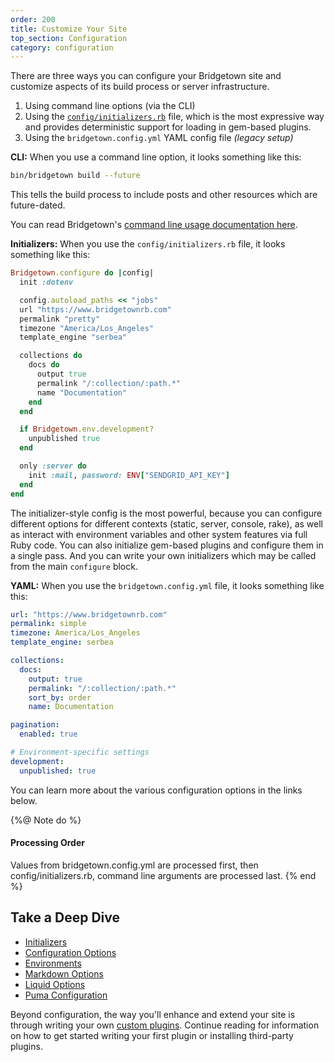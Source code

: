 ```yaml
---
order: 200
title: Customize Your Site
top_section: Configuration
category: configuration
---
```


There are three ways you can configure your Bridgetown site and customize aspects of its build process or server infrastructure.

1. Using command line options (via the CLI)
2. Using the [`config/initializers.rb`](/docs/configuration/initializers) file, which is the most expressive way and provides deterministic support for loading in gem-based plugins.
3. Using the `bridgetown.config.yml` YAML config file _(legacy setup)_

**CLI:** When you use a command line option, it looks something like this:

```sh
bin/bridgetown build --future
```

This tells the build process to include posts and other resources which are future-dated.

You can read Bridgetown's [command line usage documentation here](/docs/command-line-usage).

**Initializers:** When you use the `config/initializers.rb` file, it looks something like this:

```ruby
Bridgetown.configure do |config|
  init :dotenv

  config.autoload_paths << "jobs"
  url "https://www.bridgetownrb.com"
  permalink "pretty"
  timezone "America/Los_Angeles"
  template_engine "serbea"

  collections do
    docs do
      output true
      permalink "/:collection/:path.*"
      name "Documentation"
    end
  end

  if Bridgetown.env.development?
    unpublished true
  end

  only :server do
    init :mail, password: ENV["SENDGRID_API_KEY"]
  end
end
```

The initializer-style config is the most powerful, because you can configure different options for different contexts (static, server, console, rake), as well as interact with environment variables and other system features via full Ruby code. You can also initialize gem-based plugins and configure them in a single pass. And you can write your own initializers which may be called from the main `configure` block.

**YAML:** When you use the `bridgetown.config.yml` file, it looks something like this:

```yaml
url: "https://www.bridgetownrb.com"
permalink: simple
timezone: America/Los_Angeles
template_engine: serbea

collections:
  docs:
    output: true
    permalink: "/:collection/:path.*"
    sort_by: order
    name: Documentation

pagination:
  enabled: true

# Environment-specific settings
development:
  unpublished: true
```

You can learn more about the various configuration options in the links below.

{%@ Note do %}
  #### Processing Order

Values from bridgetown.config.yml are processed first, then config/initializers.rb, command line arguments are processed last.
{% end %}

## Take a Deep Dive

* [Initializers](/docs/configuration/initializers)
* [Configuration Options](/docs/configuration/options)
* [Environments](/docs/configuration/environments)
* [Markdown Options](/docs/configuration/markdown)
* [Liquid Options](/docs/configuration/liquid)
* [Puma Configuration](/docs/configuration/puma)

Beyond configuration, the way you'll enhance and extend your site is through writing your own [custom plugins](/docs/plugins). Continue reading for information on how to get started writing your first plugin or installing third-party plugins.